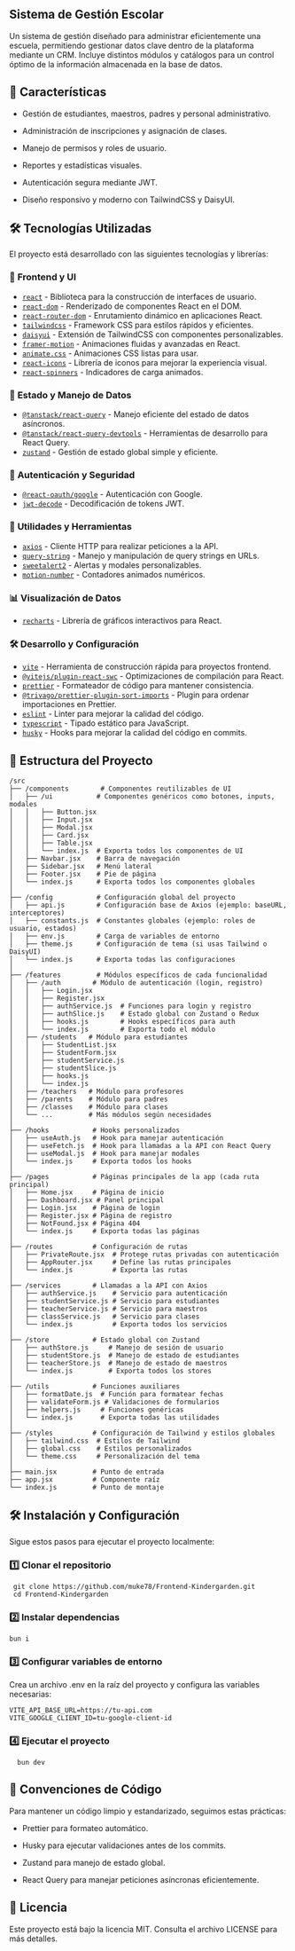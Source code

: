 ## Sistema de Gestión Escolar

Un sistema de gestión diseñado para administrar eficientemente una escuela, permitiendo gestionar datos clave dentro de la plataforma mediante un CRM. Incluye distintos módulos y catálogos para un control óptimo de la información almacenada en la base de datos.

## 🚀 Características

- Gestión de estudiantes, maestros, padres y personal administrativo.

- Administración de inscripciones y asignación de clases.

- Manejo de permisos y roles de usuario.

- Reportes y estadísticas visuales.

- Autenticación segura mediante JWT.

- Diseño responsivo y moderno con TailwindCSS y DaisyUI.

## 🛠 Tecnologías Utilizadas

El proyecto está desarrollado con las siguientes tecnologías y librerías:

### 📌 **Frontend y UI**

- [`react`](https://react.dev/) - Biblioteca para la construcción de interfaces de usuario.
- [`react-dom`](https://react.dev/) - Renderizado de componentes React en el DOM.
- [`react-router-dom`](https://reactrouter.com/) - Enrutamiento dinámico en aplicaciones React.
- [`tailwindcss`](https://tailwindcss.com/) - Framework CSS para estilos rápidos y eficientes.
- [`daisyui`](https://daisyui.com/) - Extensión de TailwindCSS con componentes personalizables.
- [`framer-motion`](https://www.framer.com/motion/) - Animaciones fluidas y avanzadas en React.
- [`animate.css`](https://animate.style/) - Animaciones CSS listas para usar.
- [`react-icons`](https://react-icons.github.io/react-icons/) - Librería de iconos para mejorar la experiencia visual.
- [`react-spinners`](https://www.davidhu.io/react-spinners/) - Indicadores de carga animados.

### 🔄 **Estado y Manejo de Datos**

- [`@tanstack/react-query`](https://tanstack.com/query/latest) - Manejo eficiente del estado de datos asíncronos.
- [`@tanstack/react-query-devtools`](https://tanstack.com/query/latest/docs/react/devtools) - Herramientas de desarrollo para React Query.
- [`zustand`](https://zustand-demo.pmnd.rs/) - Gestión de estado global simple y eficiente.

### 🔐 **Autenticación y Seguridad**

- [`@react-oauth/google`](https://github.com/MomenSherif/react-oauth) - Autenticación con Google.
- [`jwt-decode`](https://github.com/auth0/jwt-decode) - Decodificación de tokens JWT.

### 🔧 **Utilidades y Herramientas**

- [`axios`](https://axios-http.com/) - Cliente HTTP para realizar peticiones a la API.
- [`query-string`](https://www.npmjs.com/package/query-string) - Manejo y manipulación de query strings en URLs.
- [`sweetalert2`](https://sweetalert2.github.io/) - Alertas y modales personalizables.
- [`motion-number`](https://motion-number.barvian.me/) - Contadores animados numéricos.

### 📊 **Visualización de Datos**

- [`recharts`](https://recharts.org/en-US/) - Librería de gráficos interactivos para React.

### 🛠 **Desarrollo y Configuración**

- [`vite`](https://vitejs.dev/) - Herramienta de construcción rápida para proyectos frontend.
- [`@vitejs/plugin-react-swc`](https://www.npmjs.com/package/@vitejs/plugin-react-swc) - Optimizaciones de compilación para React.
- [`prettier`](https://prettier.io/) - Formateador de código para mantener consistencia.
- [`@trivago/prettier-plugin-sort-imports`](https://github.com/trivago/prettier-plugin-sort-imports) - Plugin para ordenar importaciones en Prettier.
- [`eslint`](https://eslint.org/) - Linter para mejorar la calidad del código.
- [`typescript`](https://www.typescriptlang.org/) - Tipado estático para JavaScript.
- [`husky`](https://typicode.github.io/husky/#/) - Hooks para mejorar la calidad del código en commits.

## 📂 Estructura del Proyecto

```
/src
├── /components        # Componentes reutilizables de UI
│   ├── /ui           # Componentes genéricos como botones, inputs, modales
│   │   ├── Button.jsx
│   │   ├── Input.jsx
│   │   ├── Modal.jsx
│   │   ├── Card.jsx
│   │   ├── Table.jsx
│   │   └── index.js  # Exporta todos los componentes de UI
│   ├── Navbar.jsx    # Barra de navegación
│   ├── Sidebar.jsx   # Menú lateral
│   ├── Footer.jsx    # Pie de página
│   └── index.js      # Exporta todos los componentes globales
│
├── /config           # Configuración global del proyecto
│   ├── api.js        # Configuración base de Axios (ejemplo: baseURL, interceptores)
│   ├── constants.js  # Constantes globales (ejemplo: roles de usuario, estados)
│   ├── env.js        # Carga de variables de entorno
│   ├── theme.js      # Configuración de tema (si usas Tailwind o DaisyUI)
│   └── index.js      # Exporta todas las configuraciones
│
├── /features         # Módulos específicos de cada funcionalidad
│   ├── /auth        # Módulo de autenticación (login, registro)
│   │   ├── Login.jsx
│   │   ├── Register.jsx
│   │   ├── authService.js  # Funciones para login y registro
│   │   ├── authSlice.js    # Estado global con Zustand o Redux
│   │   ├── hooks.js        # Hooks específicos para auth
│   │   └── index.js        # Exporta todo el módulo
│   ├── /students   # Módulo para estudiantes
│   │   ├── StudentList.jsx
│   │   ├── StudentForm.jsx
│   │   ├── studentService.js
│   │   ├── studentSlice.js
│   │   ├── hooks.js
│   │   └── index.js
│   ├── /teachers   # Módulo para profesores
│   ├── /parents    # Módulo para padres
│   ├── /classes    # Módulo para clases
│   └── ...         # Más módulos según necesidades
│
├── /hooks           # Hooks personalizados
│   ├── useAuth.js   # Hook para manejar autenticación
│   ├── useFetch.js  # Hook para llamadas a la API con React Query
│   ├── useModal.js  # Hook para manejar modales
│   └── index.js     # Exporta todos los hooks
│
├── /pages           # Páginas principales de la app (cada ruta principal)
│   ├── Home.jsx     # Página de inicio
│   ├── Dashboard.jsx # Panel principal
│   ├── Login.jsx    # Página de login
│   ├── Register.jsx # Página de registro
│   ├── NotFound.jsx # Página 404
│   └── index.js     # Exporta todas las páginas
│
├── /routes          # Configuración de rutas
│   ├── PrivateRoute.jsx  # Protege rutas privadas con autenticación
│   ├── AppRouter.jsx     # Define las rutas principales
│   └── index.js          # Exporta las rutas
│
├── /services        # Llamadas a la API con Axios
│   ├── authService.js    # Servicio para autenticación
│   ├── studentService.js # Servicio para estudiantes
│   ├── teacherService.js # Servicio para maestros
│   ├── classService.js   # Servicio para clases
│   └── index.js          # Exporta todos los servicios
│
├── /store           # Estado global con Zustand
│   ├── authStore.js     # Manejo de sesión de usuario
│   ├── studentStore.js  # Manejo de estado de estudiantes
│   ├── teacherStore.js  # Manejo de estado de maestros
│   └── index.js         # Exporta todos los stores
│
├── /utils           # Funciones auxiliares
│   ├── formatDate.js  # Función para formatear fechas
│   ├── validateForm.js # Validaciones de formularios
│   ├── helpers.js     # Funciones genéricas
│   └── index.js       # Exporta todas las utilidades
│
├── /styles          # Configuración de Tailwind y estilos globales
│   ├── tailwind.css  # Estilos de Tailwind
│   ├── global.css    # Estilos personalizados
│   └── theme.css     # Personalización del tema
│
├── main.jsx         # Punto de entrada
├── app.jsx          # Componente raíz
└── index.js         # Punto de montaje
```

## 🛠 Instalación y Configuración

Sigue estos pasos para ejecutar el proyecto localmente:

### 1️⃣ Clonar el repositorio

```
 git clone https://github.com/muke78/Frontend-Kindergarden.git
 cd Frontend-Kindergarden
```

### 2️⃣ Instalar dependencias

```
bun i
```

### 3️⃣ Configurar variables de entorno

Crea un archivo .env en la raíz del proyecto y configura las variables necesarias:

```
VITE_API_BASE_URL=https://tu-api.com
VITE_GOOGLE_CLIENT_ID=tu-google-client-id
```

### 4️⃣ Ejecutar el proyecto

```
  bun dev
```

## 📌 Convenciones de Código

Para mantener un código limpio y estandarizado, seguimos estas prácticas:

- Prettier para formateo automático.

- Husky para ejecutar validaciones antes de los commits.

- Zustand para manejo de estado global.

- React Query para manejar peticiones asíncronas eficientemente.

## 📄 Licencia

Este proyecto está bajo la licencia MIT. Consulta el archivo LICENSE para más detalles.
